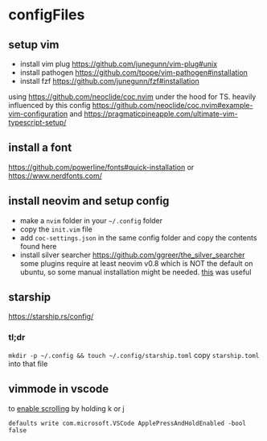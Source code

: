 # configFiles

## setup vim
- install vim plug https://github.com/junegunn/vim-plug#unix
- install pathogen https://github.com/tpope/vim-pathogen#installation
- install fzf https://github.com/junegunn/fzf#installation

using https://github.com/neoclide/coc.nvim under the hood for TS. heavily influenced by this config
https://github.com/neoclide/coc.nvim#example-vim-configuration
and 
https://pragmaticpineapple.com/ultimate-vim-typescript-setup/
 
## install a font
 https://github.com/powerline/fonts#quick-installation
 or 
 https://www.nerdfonts.com/

## install neovim and setup config
- make a `nvim` folder in your `~/.config` folder
- copy the `init.vim` file
- add `coc-settings.json` in the same config folder and copy the contents found here
- install silver searcher https://github.com/ggreer/the_silver_searcher
some plugins require at least neovim v0.8 which is NOT the default on ubuntu, so some manual installation might be needed.
[this](https://linuxopsys.com/topics/install-neovim-ubuntu-and-plugins) was useful
 

## starship
https://starship.rs/config/

### tl;dr

`mkdir -p ~/.config && touch ~/.config/starship.toml`
copy `starship.toml` into that file

## vimmode in vscode
to [enable scrolling](https://knowledgebase.constantcontact.com/articles/KnowledgeBase/12509-Mac-Vertical-Scroll-Bars-Missing-From-Toolbar?lang=en_US) by holding k or j
```
defaults write com.microsoft.VSCode ApplePressAndHoldEnabled -bool false
```
